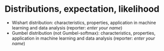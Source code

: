 # Distributions, expectation, likelihood

* Wishart distribution: characteristics, properties, application in machine learning and data analysis (reporter: *enter your name*)
* Gumbel distribution (not Gumbel-softmax): characteristics, properties, application in machine learning and data analysis (reporter: *enter your name*)


